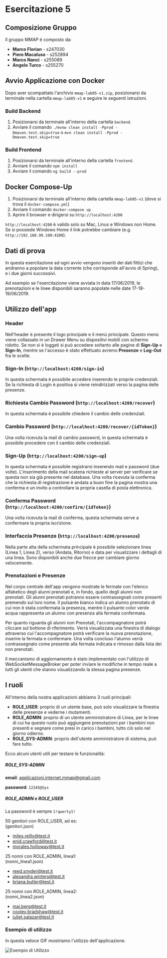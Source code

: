 # Esercitazione 5

## Composizione Gruppo

Il gruppo MMAP è composto da:
- **Marco Florian** - s247030
- **Piero Macaluso** - s252894
- **Marco Nanci** - s255089
- **Angelo Turco** - s255270

## Avvio Applicazione con Docker
Dopo aver scompattato l'archivio `mmap-lab05-v1.zip`, posizionarsi da terminale nella cartella `mmap-lab05-v1` e seguire le seguenti istruzioni.
### Build Backend

1. Posizionarsi da terminale all'interno della cartella `backend`.
2. Avviare il comando `./mvnw clean install -Pprod -Dmaven.test.skip=true` o `mvn clean install -Pprod -Dmaven.test.skip=true`

### Build Frontend

1. Posizionarsi da terminale all'interno della cartella `frontend`.
2. Avviare il comando `npm install`
3. Avviare il comando `ng build --prod`

## Docker Compose-Up
1. Posizionarsi da terminale all'interno della cartella `mmap-lab05-v1` (dove si trova il `docker-compose.yml`)
2. Avviare il comando `docker-compose up`
3. Aprire il browser e dirigersi su `http://localhost:4200`

`http://localhost:4200` è valido solo su Mac, Linux e Windows non Home. Se si possiede Windows Home il link potrebbe cambiare (e.g. `http://192.168.99.100:4200`).

## Dati di prova

In questa esercitazione ad ogni avvio vengono inseriti dei dati fittizi che andranno a popolare la data corrente (che corrisponde all'avvio di Spring), 
e i due giorni successivi.

Ad esempio se l'esercitazione viene avviata in data 17/06/2019, le prenotazioni e le linee disponibili saranno popolate nelle date 17-18-19/06/2019.

## Utilizzo dell'app

### Header
Nell'header è presente il logo principale e il menù principale. Questo menù viene collassato in un Drawer Menu su dispositivi mobili con schermo ridotto.
Se non si è loggati si può accedere soltanto alle pagine di **Sign-Up** e  **Sign-In**, mentre se l'accesso è stato effettuato avremo **Presenze** e **Log-Out**
fra le scelte.

### Sign-In (`http://localhost:4200/sign-in`)
In questa schermata è possibile accedere inserendo le proprie credenziali. Se la richiesta di Login è positiva si viene reindirizzati verso la pagina delle presenze.

### Richiesta Cambio Password (`http://localhost:4200/recover`)
In questa schermata è possibile chiedere il cambio delle credenziali.

### Cambio Password (`http://localhost:4200/recover/{idToken}`)
Una volta ricevuta la mail di cambio password, in questa schermata è possibile procedere con il cambio delle credenziali.

### Sign-Up (`http://localhost:4200/sign-up`)
In questa schermata è possibile registrarsi inserendo mail e password (due volte). L'inserimento della mail scatena richieste al server per verificare se questa
non sia già presente nel database. Una volta ricevuta la conferma che la richiesta di registrazione è andata a buon fine la pagina mostra una conferma e un invito
a controllare la propria casella di posta elettronica.

### Conferma Password (`http://localhost:4200/confirm/{idToken}`)
Una volta ricevuta la mail di conferma, questa schermata serve a confermare la propria iscrizione.


### Interfaccia Presenze (`http://localhost:4200/presenze`)

Nella parte alta della schermata principale è possibile selezionare linea (Linea 1, Linea 2), verso (Andata, Ritorno) e data per visualizzare i dettagli di una linea.
Sono disponibili anche due frecce per cambiare giorno velocemente.

### Prenotazioni e Presenze
Nel corpo centrale dell'app vengono mostrate le fermate con l'elenco alfabetico degli alunni prenotati e, in fondo, quello degli alunni non prenotati. 
Gli alunni prenotati potranno essere contrassegnati come presenti premendo sul loro nome. Il pulsante bianco indica un alunno prenotato di cui non è stata confermata la presenza, mentre il pulsante color verde acqua rappresenta un alunno con presenza alla fermata confermata.

Per quanto riguarda gli alunni non Prenotati, l'accompagnatore potrà cliccare sul bottone di riferimento. Verrà visualizzata una finestra di dialogo attraverso cui
l'accompagnatore potrà verificare la nuova prenotazione, inserire la fermata e confermare. Una volta concluso l'alunno verrà contrassegnato come presente alla fermata
indicata e rimosso dalla lista dei non prenotati.

Il meccanismo di aggiornamento è stato implementato con l'utilizzo di WebSocketMessageBroker per poter inviare le modifiche in tempo reale a tutti gli utenti che stanno visualizzando la stessa pagina presenze.

## I ruoli

All'interno della nostra applicazioni abbiamo 3 ruoli principali:

- **ROLE_USER**: proprio di un utente base, può solo visualizzare la finestra delle presenze e vederne i mutamenti.
- **ROLE_ADMIN**: proprio di un utente amministratore di Linea, per le linee di cui ha questo ruolo può aggiungere prenotazioni per i bambini non presenti e segnare come presi in carico i bambini, tutto ciò solo nel giorno odierno.
- **ROLE_SYS-ADMIN**: proprio dell'utente amministratore di sistema, può fare tutto.

Ecco alcuni utenti utili per testare le funzionalità:

##### ROLE_SYS-ADMIN
**email**: applicazioni.internet.mmap@gmail.com

**password**: `12345@Sys`

##### ROLE_ADMIN e ROLE_USER
La password è sempre  `1!qwerty1!`

50 genitori con ROLE_USER, ad es:  
(genitori.json)
- miles.reilly@test.it
- enid.crawford@test.it
- morales.holloway@test.it
  
25 nonni con ROLE_ADMIN, linea1:  
(nonni_linea1.json)  
- reed.snyder@test.it
- alexandra.winters@test.it
- briana.butler@test.it

25 nonni con ROLE_ADMIN, linea2:  
(nonni_linea2.json)  
- mai.berg@test.it
- cooley.bradshaw@test.it
- juliet.salazar@test.it

### Esempio di utilizzo
In questa veloce GIF mostriamo l'utilizzo dell'applicazione.

![Esempio di Utilizzo](screenshot/esempio.gif)
